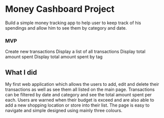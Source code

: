 # Money Cashboard Project

Build a simple money tracking app to help user to keep track of his spendings and allow him to see them by category and date.

### MVP

Create new transactions
Display a list of all transactions
Display total amount spent
Display total amount spent by tag

## What I did

My first web application which allows the users to add, edit and delete their transactions as well as see them all listed on the main page. Transactions can be filtered by date and category and see the total amount spent per each. Users are warned when their budget is exceed and are also able to add a new shopping location or store into their list.
The page is easy to navigate and simple designed using mainly three colours. 
